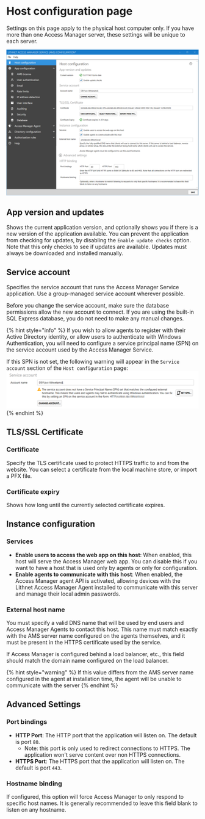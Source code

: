 # Host configuration page
Settings on this page apply to the physical host computer only. If you have more than one Access Manager server, these settings will be unique to each server.

![](../../images/ui-page-host-configuration.png)

## App version and updates
Shows the current application version, and optionally shows you if there is a new version of the application available. You can prevent the application from checking for updates, by disabling the `Enable update checks` option. Note that this only checks to see if updates are available. Updates must always be downloaded and installed manually.

## Service account

Specifies the service account that runs the Access Manager Service application. Use a group-managed service account wherever possible.

Before you change the service account, make sure the database permissions allow the new account to connect. If you are using the built-in SQL Express database, you do not need to make any manual changes.

{% hint style="info" %}
If you wish to allow agents to register with their Active Directory identity, or allow users to authenticate with Windows Authentication, you will need to configure a service principal name (SPN) on the service account used by the Access Manager Service.

If this SPN is not set, the following warning will appear in the `Service account` section of the `Host configuration` page:
![](../../images/spn-warning.png)
{% endhint %}

## TLS/SSL Certificate

### Certificate

Specify the TLS certificate used to protect HTTPS traffic to and from the website. You can select a certificate from the local machine store, or import a PFX file.

### Certificate expiry

Shows how long until the currently selected certificate expires.

## Instance configuration

### Services

* __Enable users to access the web app on this host__: When enabled, this host will serve the Access Manager web app. You can disable this if you want to have a host that is used only by agents or only for configuration.
* __Enable agents to communicate with this host__: When enabled, the Access Manager agent API is activated, allowing devices with the Lithnet Access Manager Agent installed to communicate with this server and manage their local admin passwords. 

### External host name

You must specify a valid DNS name that will be used by end users and Access Manager Agents to contact this host. This name must match exactly with the AMS server name configured on the agents themselves, and it must be present in the HTTPS certificate used by the service.

If Access Manager is configured behind a load balancer, etc., this field should match the domain name configured on the load balancer.

{% hint style="warning" %}
If this value differs from the AMS server name configured in the agent at installation time, the agent will be unable to communicate with the server
{% endhint %}

## Advanced Settings

### Port bindings

* __HTTP Port__:  The HTTP port that the application will listen on. The default is port `80`.
    * Note: this port is only used to redirect connections to HTTPS. The application won't serve content over non HTTPS connections.
* __HTTPS Port__:  The HTTPS port that the application will listen on. The default is port `443`.

### Hostname binding

If configured, this option will force Access Manager to only respond to specific host names. It is generally recommended to leave this field blank to listen on any hostname.